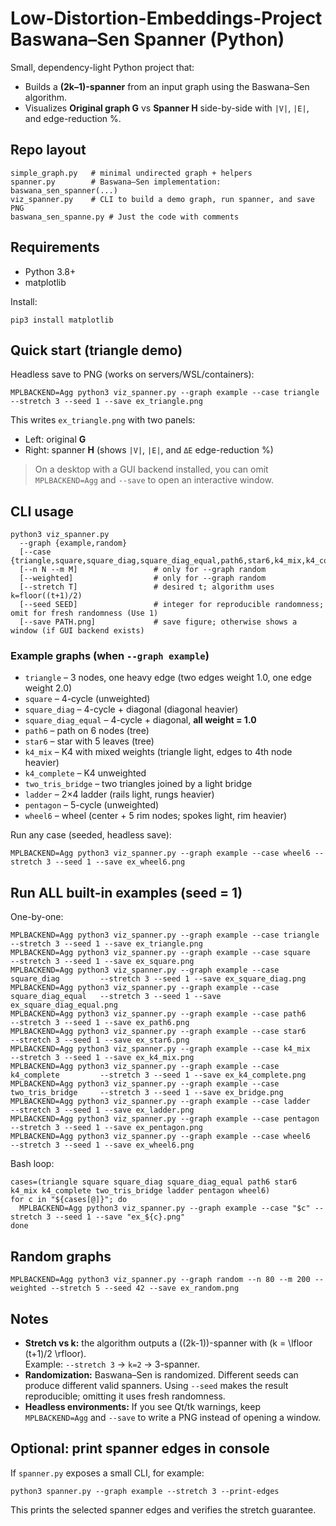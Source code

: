 # Low-Distortion-Embeddings-Project Baswana–Sen Spanner (Python)

Small, dependency-light Python project that:
- Builds a **(2k–1)-spanner** from an input graph using the Baswana–Sen algorithm.
- Visualizes **Original graph G** vs **Spanner H** side-by-side with `|V|`, `|E|`, and edge-reduction %.

## Repo layout

    simple_graph.py   # minimal undirected graph + helpers
    spanner.py        # Baswana–Sen implementation: baswana_sen_spanner(...)
    viz_spanner.py    # CLI to build a demo graph, run spanner, and save PNG
    baswana_sen_spanne.py # Just the code with comments

## Requirements

- Python 3.8+
- matplotlib

Install:

    pip3 install matplotlib

## Quick start (triangle demo)

Headless save to PNG (works on servers/WSL/containers):

    MPLBACKEND=Agg python3 viz_spanner.py --graph example --case triangle --stretch 3 --seed 1 --save ex_triangle.png

This writes `ex_triangle.png` with two panels:
- Left: original **G**
- Right: spanner **H** (shows `|V|`, `|E|`, and `ΔE` edge-reduction %)

> On a desktop with a GUI backend installed, you can omit `MPLBACKEND=Agg` and `--save` to open an interactive window.

## CLI usage

    python3 viz_spanner.py
      --graph {example,random}
      [--case {triangle,square,square_diag,square_diag_equal,path6,star6,k4_mix,k4_complete,two_tris_bridge,ladder,pentagon,wheel6}]
      [--n N --m M]                 # only for --graph random
      [--weighted]                  # only for --graph random
      [--stretch T]                 # desired t; algorithm uses k=floor((t+1)/2)
      [--seed SEED]                 # integer for reproducible randomness; omit for fresh randomness (Use 1)
      [--save PATH.png]             # save figure; otherwise shows a window (if GUI backend exists)

### Example graphs (when `--graph example`)

- `triangle` – 3 nodes, one heavy edge (two edges weight 1.0, one edge weight 2.0)
- `square` – 4-cycle (unweighted)
- `square_diag` – 4-cycle + diagonal (diagonal heavier)
- `square_diag_equal` – 4-cycle + diagonal, **all weight = 1.0**
- `path6` – path on 6 nodes (tree)
- `star6` – star with 5 leaves (tree)
- `k4_mix` – K4 with mixed weights (triangle light, edges to 4th node heavier)
- `k4_complete` – K4 unweighted
- `two_tris_bridge` – two triangles joined by a light bridge
- `ladder` – 2×4 ladder (rails light, rungs heavier)
- `pentagon` – 5-cycle (unweighted)
- `wheel6` – wheel (center + 5 rim nodes; spokes light, rim heavier)

Run any case (seeded, headless save):

    MPLBACKEND=Agg python3 viz_spanner.py --graph example --case wheel6 --stretch 3 --seed 1 --save ex_wheel6.png

## Run ALL built-in examples (seed = 1)

One-by-one:

    MPLBACKEND=Agg python3 viz_spanner.py --graph example --case triangle            --stretch 3 --seed 1 --save ex_triangle.png
    MPLBACKEND=Agg python3 viz_spanner.py --graph example --case square              --stretch 3 --seed 1 --save ex_square.png
    MPLBACKEND=Agg python3 viz_spanner.py --graph example --case square_diag         --stretch 3 --seed 1 --save ex_square_diag.png
    MPLBACKEND=Agg python3 viz_spanner.py --graph example --case square_diag_equal   --stretch 3 --seed 1 --save ex_square_diag_equal.png
    MPLBACKEND=Agg python3 viz_spanner.py --graph example --case path6               --stretch 3 --seed 1 --save ex_path6.png
    MPLBACKEND=Agg python3 viz_spanner.py --graph example --case star6               --stretch 3 --seed 1 --save ex_star6.png
    MPLBACKEND=Agg python3 viz_spanner.py --graph example --case k4_mix              --stretch 3 --seed 1 --save ex_k4_mix.png
    MPLBACKEND=Agg python3 viz_spanner.py --graph example --case k4_complete         --stretch 3 --seed 1 --save ex_k4_complete.png
    MPLBACKEND=Agg python3 viz_spanner.py --graph example --case two_tris_bridge     --stretch 3 --seed 1 --save ex_bridge.png
    MPLBACKEND=Agg python3 viz_spanner.py --graph example --case ladder              --stretch 3 --seed 1 --save ex_ladder.png
    MPLBACKEND=Agg python3 viz_spanner.py --graph example --case pentagon            --stretch 3 --seed 1 --save ex_pentagon.png
    MPLBACKEND=Agg python3 viz_spanner.py --graph example --case wheel6              --stretch 3 --seed 1 --save ex_wheel6.png

Bash loop:

    cases=(triangle square square_diag square_diag_equal path6 star6 k4_mix k4_complete two_tris_bridge ladder pentagon wheel6)
    for c in "${cases[@]}"; do
      MPLBACKEND=Agg python3 viz_spanner.py --graph example --case "$c" --stretch 3 --seed 1 --save "ex_${c}.png"
    done

## Random graphs

    MPLBACKEND=Agg python3 viz_spanner.py --graph random --n 80 --m 200 --weighted --stretch 5 --seed 42 --save ex_random.png

## Notes

- **Stretch vs k:** the algorithm outputs a \((2k-1)\)-spanner with \(k = \lfloor (t+1)/2 \rfloor\).  
  Example: `--stretch 3` → `k=2` → 3-spanner.
- **Randomization:** Baswana–Sen is randomized. Different seeds can produce different valid spanners. Using `--seed` makes the result reproducible; omitting it uses fresh randomness.
- **Headless environments:** If you see Qt/tk warnings, keep `MPLBACKEND=Agg` and `--save` to write a PNG instead of opening a window.

## Optional: print spanner edges in console

If `spanner.py` exposes a small CLI, for example:

    python3 spanner.py --graph example --stretch 3 --print-edges

This prints the selected spanner edges and verifies the stretch guarantee.
